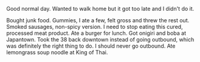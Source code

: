 Good normal day. Wanted to walk home but it got too late and I didn't do it.

Bought junk food. Gummies, I ate a few, felt gross and threw the rest out. Smoked sausages, non-spicy version. I need to stop eating this cured, processed meat product. Ate a burger for lunch. Got onigiri and boba at Japantown. Took the 38 back downtown instead of going outbound, which was definitely the right thing to do. I should never go outbound. Ate lemongrass soup noodle at King of Thai.
